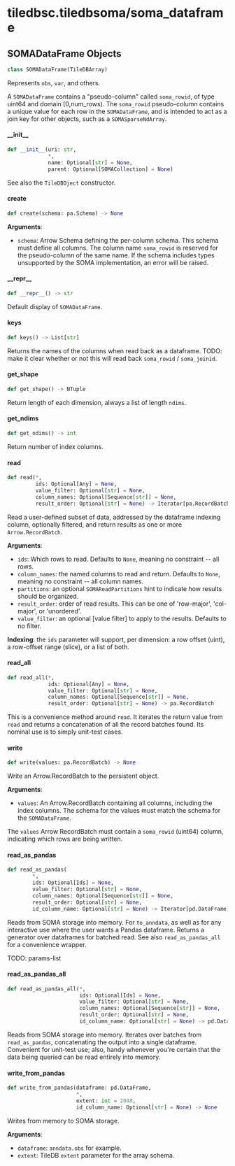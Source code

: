 <a id="tiledbsc.tiledbsoma/soma_dataframe"></a>

# tiledbsc.tiledbsoma/soma\_dataframe

<a id="tiledbsc.tiledbsoma/soma_dataframe.SOMADataFrame"></a>

## SOMADataFrame Objects

```python
class SOMADataFrame(TileDBArray)
```

Represents ``obs``, ``var``, and others.

A `SOMADataFrame` contains a "pseudo-column" called `soma_rowid`, of type uint64 and domain
[0,num_rows).  The `soma_rowid` pseudo-column contains a unique value for each row in the
`SOMADataFrame`, and is intended to act as a join key for other objects, such as a `SOMASparseNdArray`.

<a id="tiledbsc.tiledbsoma/soma_dataframe.SOMADataFrame.__init__"></a>

#### \_\_init\_\_

```python
def __init__(uri: str,
             *,
             name: Optional[str] = None,
             parent: Optional[SOMACollection] = None)
```

See also the `TileDBOject` constructor.

<a id="tiledbsc.tiledbsoma/soma_dataframe.SOMADataFrame.create"></a>

#### create

```python
def create(schema: pa.Schema) -> None
```

**Arguments**:

- `schema`: Arrow Schema defining the per-column schema. This schema must define all
columns. The column name ``soma_rowid`` is reserved for the pseudo-column of the same name.
If the schema includes types unsupported by the SOMA implementation, an error will be
raised.

<a id="tiledbsc.tiledbsoma/soma_dataframe.SOMADataFrame.__repr__"></a>

#### \_\_repr\_\_

```python
def __repr__() -> str
```

Default display of `SOMADataFrame`.

<a id="tiledbsc.tiledbsoma/soma_dataframe.SOMADataFrame.keys"></a>

#### keys

```python
def keys() -> List[str]
```

Returns the names of the columns when read back as a dataframe.
TODO: make it clear whether or not this will read back `soma_rowid` / `soma_joinid`.

<a id="tiledbsc.tiledbsoma/soma_dataframe.SOMADataFrame.get_shape"></a>

#### get\_shape

```python
def get_shape() -> NTuple
```

Return length of each dimension, always a list of length ``ndims``.

<a id="tiledbsc.tiledbsoma/soma_dataframe.SOMADataFrame.get_ndims"></a>

#### get\_ndims

```python
def get_ndims() -> int
```

Return number of index columns.

<a id="tiledbsc.tiledbsoma/soma_dataframe.SOMADataFrame.read"></a>

#### read

```python
def read(*,
         ids: Optional[Any] = None,
         value_filter: Optional[str] = None,
         column_names: Optional[Sequence[str]] = None,
         result_order: Optional[str] = None) -> Iterator[pa.RecordBatch]
```

Read a user-defined subset of data, addressed by the dataframe indexing column, optionally filtered, and return results as one or more `Arrow.RecordBatch`.

**Arguments**:

- `ids`: Which rows to read. Defaults to `None`, meaning no constraint -- all rows.
- `column_names`: the named columns to read and return. Defaults to `None`, meaning no constraint -- all column names.
- `partitions`: an optional ``SOMAReadPartitions`` hint to indicate how results should be
organized.
- `result_order`: order of read results.  This can be one of 'row-major', 'col-major', or
'unordered'.
- `value_filter`: an optional [value filter] to apply to the results. Defaults to no
filter.

**Indexing**: the `ids` parameter will support, per dimension: a row offset (uint), a
row-offset range (slice), or a list of both.

<a id="tiledbsc.tiledbsoma/soma_dataframe.SOMADataFrame.read_all"></a>

#### read\_all

```python
def read_all(*,
             ids: Optional[Any] = None,
             value_filter: Optional[str] = None,
             column_names: Optional[Sequence[str]] = None,
             result_order: Optional[str] = None) -> pa.RecordBatch
```

This is a convenience method around `read`. It iterates the return value from `read`
and returns a concatenation of all the record batches found. Its nominal use is to
simply unit-test cases.

<a id="tiledbsc.tiledbsoma/soma_dataframe.SOMADataFrame.write"></a>

#### write

```python
def write(values: pa.RecordBatch) -> None
```

Write an Arrow.RecordBatch to the persistent object.

**Arguments**:

- `values`: An Arrow.RecordBatch containing all columns, including the index columns. The
schema for the values must match the schema for the `SOMADataFrame`.

The ``values`` Arrow RecordBatch must contain a ``soma_rowid`` (uint64) column, indicating
which rows are being written.

<a id="tiledbsc.tiledbsoma/soma_dataframe.SOMADataFrame.read_as_pandas"></a>

#### read\_as\_pandas

```python
def read_as_pandas(
        *,
        ids: Optional[Ids] = None,
        value_filter: Optional[str] = None,
        column_names: Optional[Sequence[str]] = None,
        result_order: Optional[str] = None,
        id_column_name: Optional[str] = None) -> Iterator[pd.DataFrame]
```

Reads from SOMA storage into memory.  For `to_anndata`, as well as for any interactive use
where the user wants a Pandas dataframe.  Returns a generator over dataframes for batched
read. See also `read_as_pandas_all` for a convenience wrapper.

TODO: params-list

<a id="tiledbsc.tiledbsoma/soma_dataframe.SOMADataFrame.read_as_pandas_all"></a>

#### read\_as\_pandas\_all

```python
def read_as_pandas_all(*,
                       ids: Optional[Ids] = None,
                       value_filter: Optional[str] = None,
                       column_names: Optional[Sequence[str]] = None,
                       result_order: Optional[str] = None,
                       id_column_name: Optional[str] = None) -> pd.DataFrame
```

Reads from SOMA storage into memory.  Iterates over batches from `read_as_pandas`, concatenating
the output into a single dataframe.  Convenient for unit-test use; also, handy whenever
you're certain that the data being queried can be read entirely into memory.

<a id="tiledbsc.tiledbsoma/soma_dataframe.SOMADataFrame.write_from_pandas"></a>

#### write\_from\_pandas

```python
def write_from_pandas(dataframe: pd.DataFrame,
                      *,
                      extent: int = 2048,
                      id_column_name: Optional[str] = None) -> None
```

Writes from memory to SOMA storage.

**Arguments**:

- `dataframe`: `anndata.obs` for example.
- `extent`: TileDB `extent` parameter for the array schema.

